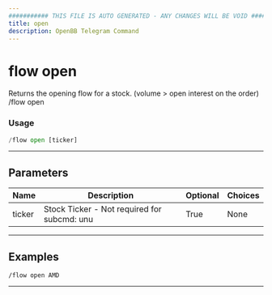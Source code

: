 ```yaml
---
########### THIS FILE IS AUTO GENERATED - ANY CHANGES WILL BE VOID ###########
title: open
description: OpenBB Telegram Command
---
```


# flow open

Returns the opening flow for a stock. (volume > open interest on the order) /flow open

### Usage

```python wordwrap
/flow open [ticker]
```

---

## Parameters

| Name | Description | Optional | Choices |
| ---- | ----------- | -------- | ------- |
| ticker | Stock Ticker - Not required for subcmd: unu | True | None |


---

## Examples

```
/flow open AMD
```
---
